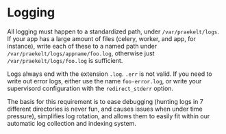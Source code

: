 # Logging

All logging must happen to a standardized path, under `/var/praekelt/logs`. If your app
has a large amount of files (celery, worker, and app, for instance), write each of
these to a named path under `/var/praekelt/logs/appname/foo.log`, otherwise just
`/var/praekelt/logs/foo.log` is sufficient.

Logs always end with the extension `.log`. `.err` is not valid. If you need to write out
error logs, either use the name `foo-error.log`, or write your supervisord configuration
with the `redirect_stderr` option.

The basis for this requirement is to ease debugging (hunting logs in 7 different
directories is never fun, and causes issues when under time pressure), simplifies log
rotation, and allows them to easily fit within our automatic log collection and
indexing system.
